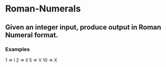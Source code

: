 # Roman-Numerals

## Given an integer input, produce output in Roman Numeral format.

### Examples

1  => I
2  => II
5  => V
10 => X

